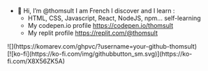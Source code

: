 - 👋 Hi, I’m @thomsult
I am French I discover and I learn :
  - HTML, CSS, Javascript, React, NodeJS, npm... self-learning
  - My codepen.io profile https://codepen.io/thomsult
  - My replit profile https://replit.com/@thomsult
  
<div style="align-text:left">![](https://komarev.com/ghpvc/?username=your-github-thomsult)</div>
<div>[![ko-fi](https://ko-fi.com/img/githubbutton_sm.svg)](https://ko-fi.com/X8X56ZK5A)</div>
<!---
thomsult/thomsult is a ✨ special ✨ repository because its `README.md` (this file) appears on your GitHub profile.
You can click the Preview link to take a look at your changes.
--->
